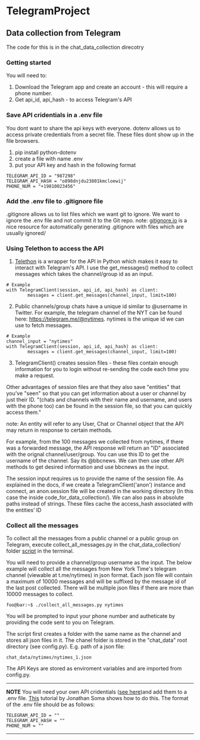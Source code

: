 # TelegramProject

## Data collection from Telegram 
The code for this is in the chat_data_collection direcotry 

### Getting started
You will need to:
1. Download the Telegram app and create an account - this will require a phone number.
2. Get api_id, api_hash - to access Telegram's API

### Save API cridentials in a .env file 
You dont want to share the api keys with everyone. dotenv allows us to access private credentials from a secret file. These files dont show up in the file browsers. 

1. pip install python-dotenv
2. create a file with name .env 
3. put your API key and hash in the following format

```
TELEGRAM_API_ID = "987298"
TELEGRAM_API_HASH = "o898dnjdu23801kmcloewij"
PHONE_NUM = "+19810023456"

```
###  Add the .env file to .gitignore file 
.gitignore allows us to list files which we want git to ignore. We want to ignore the .env file and not commit it to the Git repo. 
note: [gitignore.io](https://www.toptal.com/developers/gitignore/) is a nice resource for automatically generating .gitignore with files which are usually ignored/

### Using Telethon to access the API
1. [Telethon](https://docs.telethon.dev/en/stable/) is a wrapper for the API in Python which makes it easy to interact with Telegram's API. I use the get_messages() method to collect messages which takes the channel/group id as an input. 

```
# Example 
with TelegramClient(session, api_id, api_hash) as client:
        messages = client.get_messages(channel_input, limit=100)

```

2. Public channels/group chats have a unique id similar to @username in Twitter. For example, the telegram channel of the NYT can be found here: https://telegram.me/@nytimes. nytimes is the unique id we can use to fetch messages.

```
# Example 
channel_input = "nytimes"
with TelegramClient(session, api_id, api_hash) as client:
        messages = client.get_messages(channel_input, limit=100)

```
3. TelegramClient() creates session files - these files contain enough information for you to login without re-sending the code each time you make a request. 

Other advantages of session files are that they also save "entities" that you’ve "seen" so that you can get information about a user or channel by just their ID.  "(chats and channels with their name and username, and users with the phone too) can be found in the session file, so that you can quickly access them."

note: An entity will refer to any User, Chat or Channel object that the API may return in response to certain methods.

For example, from the 100 messages we collected from nytimes, if there was a forwarded message, the API response will return an "ID" associated with the orignal channel/user/group. You can use this ID to get the username of the channel. Say its @bbcnews. We can then use other API methods to get desired information and use bbcnews as the input. 


The session input requires us to provide the name of the session file. As explained in the docs, if we create a TelegramClient('anon') instance and connect, an anon.session file will be created in the working directory (In this case the inside code_for_data_collection/). We can also pass in absolute paths instead of strings. These files cache the access_hash associated with the entities’ ID


### Collect all the messages 
To collect all the messages from a public channel or a public group on Telegram, execute collect_all_messages.py in the chat_data_collection/ folder [script](https://github.com/IshitaGopal/TelegramProject_23/blob/code_for_data_collection/code/collect_all_messages.py) in the terminal. 

You will need to provide a channel/group username as the input. The below example will collect all the messages from New York Time's telegram channel (viewable at t.me/nytimes) in json format. Each json file will contain a maximum of 10000 messages and will be suffixed by the message id of the last post collected. There will be multiple json files if there are more than 10000 messages to collect.
     
```console
foo@bar:~$ ./collect_all_messages.py nytimes
```
You will be prompted to input your phone number and autheticate by providing the code sent to you on Telegram. 

The script first creates a folder with the same name as the channel and stores all  json files in it. The chanel folder is stored in the "chat_data" root directory (see config.py). E.g. path of a json file:
 
 ```
chat_data/nytimes/nytimes_1.json
```

The API Keys are stored as enviroment variables and are imported from config.py.

---
**NOTE**
 You will need your own API cridentials ([see here](https://docs.telethon.dev/en/stable/basic/signing-in.html))and add them to a .env file.  [This](https://www.youtube.com/watch?v=YdgIWTYQ69A) tutorial by Jonathan Soma shows how to do this. The format of the .env file should be as follows:

```
TELEGRAM_API_ID = ""
TELEGRAM_API_HASH = ""
PHONE_NUM = ""

```
---



 

